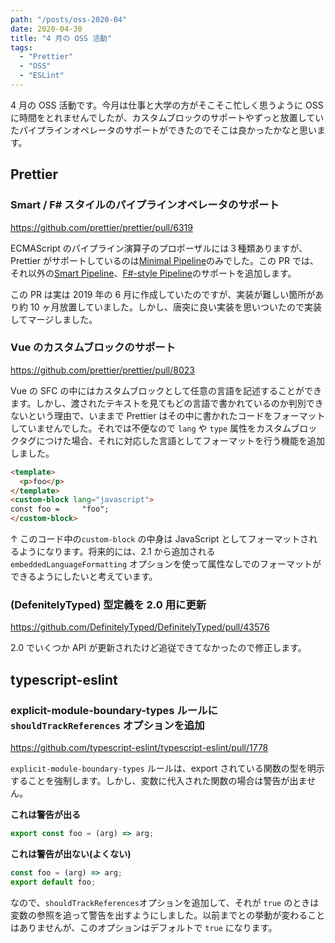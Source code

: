 ```yaml
---
path: "/posts/oss-2020-04"
date: 2020-04-30
title: "4 月の OSS 活動"
tags:
  - "Prettier"
  - "OSS"
  - "ESLint"
---
```


4 月の OSS 活動です。今月は仕事と大学の方がそこそこ忙しく思うように OSS に時間をとれませんでしたが、カスタムブロックのサポートやずっと放置していたパイプラインオペレータのサポートができたのでそこは良かったかなと思います。

## Prettier

### Smart / F# スタイルのパイプラインオペレータのサポート

https://github.com/prettier/prettier/pull/6319

ECMAScript のパイプライン演算子のプロポーザルには３種類ありますが、Prettier がサポートしているのは[Minimal Pipeline](https://github.com/tc39/proposal-pipeline-operator/)のみでした。この PR では、それ以外の[Smart Pipeline](https://github.com/js-choi/proposal-smart-pipelines)、[F#-style Pipeline](https://github.com/valtech-nyc/proposal-fsharp-pipelines)のサポートを追加します。

この PR は実は 2019 年の 6 月に作成していたのですが、実装が難しい箇所があり約 10 ヶ月放置していました。しかし、唐突に良い実装を思いついたので実装してマージしました。

### Vue のカスタムブロックのサポート

https://github.com/prettier/prettier/pull/8023

Vue の SFC の中にはカスタムブロックとして任意の言語を記述することができます。しかし、渡されたテキストを見てもどの言語で書かれているのか判別できないという理由で、いままで Prettier はその中に書かれたコードをフォーマットしていませんでした。それでは不便なので `lang` や `type` 属性をカスタムブロックタグにつけた場合、それに対応した言語としてフォーマットを行う機能を追加しました。

<!-- prettier-ignore -->
```html
<template>
  <p>foo</p>
</template>
<custom-block lang="javascript">
const foo =     "foo";
</custom-block>
```

↑ このコード中の`custom-block` の中身は JavaScript としてフォーマットされるようになります。将来的には、2.1 から追加される `embeddedLanguageFormatting` オプションを使って属性なしでのフォーマットができるようにしたいと考えています。

### (DefenitelyTyped) 型定義を 2.0 用に更新

https://github.com/DefinitelyTyped/DefinitelyTyped/pull/43576

2.0 でいくつか API が更新されたけど追従できてなかったので修正します。

## typescript-eslint

### explicit-module-boundary-types ルールに `shouldTrackReferences` オプションを追加

https://github.com/typescript-eslint/typescript-eslint/pull/1778

`explicit-module-boundary-types` ルールは、export されている関数の型を明示することを強制します。しかし、変数に代入された関数の場合は警告が出ません。

**これは警告が出る**

```ts
export const foo = (arg) => arg;
```

**これは警告が出ない(よくない)**

```ts
const foo = (arg) => arg;
export default foo;
```

なので、`shouldTrackReferences`オプションを追加して、それが `true` のときは変数の参照を追って警告を出すようにしました。以前までとの挙動が変わることはありませんが、このオプションはデフォルトで `true` になります。
